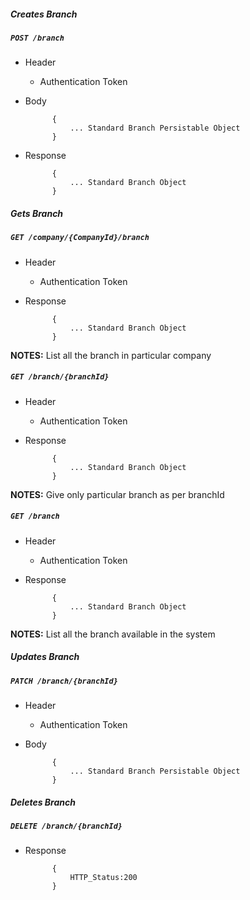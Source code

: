 ##### Creates Branch

##### `POST /branch`
+ Header
	- Authentication Token


+ Body

            {
                ... Standard Branch Persistable Object
            }
            
+ Response

            {
                ... Standard Branch Object
            }
    

##### Gets Branch           
            
##### `GET /company/{CompanyId}/branch`
+ Header 
	- Authentication Token

+ Response

			{
				... Standard Branch Object
			}

**NOTES:** List all the branch in particular company 

##### `GET /branch/{branchId}`
+ Header
	- Authentication Token

+ Response 

			{
				... Standard Branch Object
			} 

**NOTES:** Give only particular branch as per branchId  


##### `GET /branch`
+ Header
	- Authentication Token

+ Response

            {
                ... Standard Branch Object
            }
            
**NOTES:** List all the branch available in the system


##### Updates Branch    
       
##### `PATCH /branch/{branchId}`
+ Header
	- Authentication Token

+ Body

            {
                ... Standard Branch Persistable Object
            }
            
            
##### Deletes Branch    
       
##### `DELETE /branch/{branchId}`
+ Response

			{
				HTTP_Status:200
			}